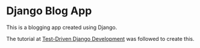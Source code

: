 # Django Blog App

This is a blogging app created using Django.

The tutorial at [Test-Driven Django Development](https://test-driven-django-development.readthedocs.io/en/latest/02-models.html) was followed to create this.

